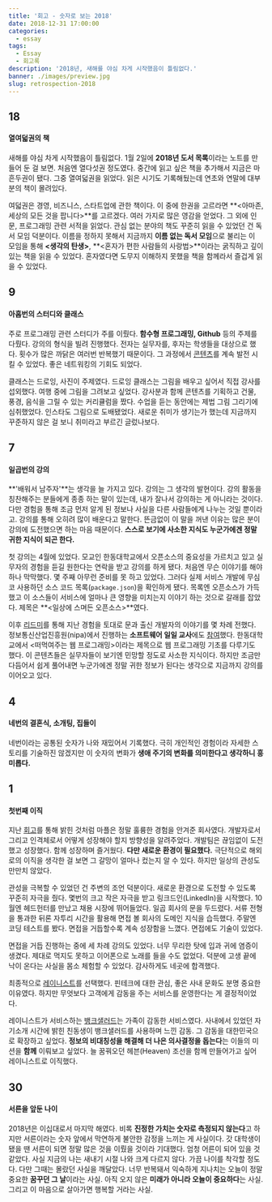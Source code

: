 ```yaml
---
title: '회고 - 숫자로 보는 2018'
date: 2018-12-31 17:00:00
categories:
  - essay
tags:
  - Essay
  - 회고록
description: '2018년, 새해를 야심 차게 시작했음이 틀림없다.'
banner: ./images/preview.jpg
slug: retrospection-2018
---
```


## 18

#### 열여덟권의 책

새해를 야심 차게 시작했음이 틀림없다. 1월 2일에 **2018년 도서 목록**이라는 노트를 만들어 둔 걸 보면. 처음엔 열다섯권 정도였다. 중간에 읽고 싶은 책을 추가해서 지금은 마흔두권이 됐다. 그중 열여덟권을 읽었다. 읽은 시기도 기록해뒀는데 연초와 연말에 대부분의 책이 몰려있다.

여덟권은 경영, 비즈니스, 스타트업에 관한 책이다. 이 중에 한권을 고르라면 **<아마존, 세상의 모든 것을 팝니다>**를 고르겠다. 여러 가지로 많은 영감을 얻었다. 그 외에 인문, 프로그래밍 관련 서적을 읽었다. 관심 없는 분야의 책도 꾸준히 읽을 수 있었던 건 독서 모임 덕분이다. 이름을 정하지 못해서 지금까지 **이름 없는 독서 모임**으로 불리는 이 모임을 통해 **<생각의 탄생>**, **<혼자가 편한 사람들의 사랑법>**이라는 굵직하고 깊이 있는 책을 읽을 수 있었다. 혼자였다면 도무지 이해하지 못했을 책을 함께라서 즐겁게 읽을 수 있었다.

## 9

#### 아홉번의 스터디와 클래스

주로 프로그래밍 관련 스터디가 주를 이뤘다. **함수형 프로그래밍, Github** 등의 주제를 다뤘다. 강의의 형식을 빌려 진행했다. 전자는 실무자를, 후자는 학생들을 대상으로 했다. 횟수가 많은 까닭은 여러번 반복했기 때문이다. 그 과정에서 [콘텐츠](https://github.com/hajoeun/functional-js-study2)를 계속 발전 시킬 수 있었다. 좋은 네트워킹의 기회도 되었다.

클래스는 드로잉, 사진이 주제였다. 드로잉 클래스는 그림을 배우고 싶어서 직접 강사를 섭외했다. 여행 중에 그림을 그려보고 싶었다. 강사분과 함께 콘텐츠를 기획하고 건물, 풍경, 음식을 그릴 수 있는 커리큘럼을 짰다. 수업을 듣는 동안에는 제법 그림 그리기에 심취했었다. 인스타도 그림으로 도배됐었다. 새로운 취미가 생기는가 했는데 지금까지 꾸준하지 않은 걸 보니 취미라고 부르긴 글렀나보다.

## 7

#### 일곱번의 강의

**'배워서 남주자'**는 생각을 늘 가지고 있다. 강의는 그 생각의 발현이다. 강의 활동을 칭찬해주는 분들에게 종종 하는 말이 있는데, 내가 잘나서 강의하는 게 아니라는 것이다. 다만 경험을 통해 조금 먼저 알게 된 정보나 사실을 다른 사람들에게 나누는 것일 뿐이라고. 강의를 통해 오히려 많이 배운다고 말한다. 뜬금없이 이 말을 꺼낸 이유는 많은 분이 강의에 도전했으면 하는 마음 때문이다. **스스로 보기에 사소한 지식도 누군가에겐 정말 귀한 지식이 되곤 한다.**

첫 강의는 4월에 있었다. 모교인 한동대학교에서 오픈소스의 중요성을 가르치고 있고 실무자의 경험을 듣길 원한다는 연락을 받고 강의를 하게 됐다. 처음엔 무슨 이야기를 해야 하나 막막했다. 몇 주째 아무런 준비를 못 하고 있었다. 그러다 실제 서비스 개발에 무심코 사용하던 소스 코드 목록(`package.json`)을 확인하게 됐다. 목록엔 오픈소스가 가득했고 이 소스들이 서비스에 얼마나 큰 영향을 미치는지 이야기 하는 것으로 갈래를 잡았다. 제목은 **<일상에 스며든 오픈소스>**였다.

이후 [리드미](http://campus.leadme.today/)를 통해 지난 경험을 토대로 문과 출신 개발자의 이야기를 몇 차례 전했다. 정보통신산업진흥원(nipa)에서 진행하는 **소프트웨어 일일 교사**에도 [참여](https://youtu.be/SLU-IZJxxgw)했다. 한동대학교에서 <떠먹여주는 웹 프로그래밍>이라는 제목으로 웹 프로그래밍 기초를 다루기도 했다. 이 콘텐츠들은 실무자들이 보기엔 민망할 정도로 사소한 지식이다. 하지만 조금만 다듬어서 쉽게 풀어내면 누군가에겐 정말 귀한 정보가 된다는 생각으로 지금까지 강의를 이어오고 있다.

## 4

#### 네번의 결혼식, 소개팅, 집들이

네번이라는 공통된 숫자가 나와 재밌어서 기록했다. 극히 개인적인 경험이라 자세한 스토리를 기술하진 않겠지만 이 숫자의 변화가 **생애 주기의 변화를 의미한다고 생각하니 흥미롭다.**

## 1

#### 첫번째 이직

지난 [회고](/view-of-value/1-year-anniversary/)를 통해 밝힌 것처럼 마플은 정말 훌륭한 경험을 안겨준 회사였다. 개발자로서 그리고 인격체로서 어떻게 성장해야 할지 방향성을 알려주었다. 개발팀은 끊임없이 도전했고 성장했다. 함께 성장하며 즐거웠다. **다만 새로운 환경이 필요했다.** 극단적으로 해외로의 이직을 생각한 걸 보면 그 갈망이 얼마나 컸는지 알 수 있다. 하지만 일상의 관성도 만만치 않았다.

관성을 극복할 수 있었던 건 주변의 조언 덕분이다. 새로운 환경으로 도전할 수 있도록 꾸준히 자극을 줬다. 몇번의 크고 작은 자극을 받고 링크드인(LinkedIn)을 시작했다. 10월엔 헤드헌터를 만났고 채용 시장에 뛰어들었다. 일곱 회사의 문을 두드렸다. 서류 전형을 통과한 뒤론 자투리 시간을 활용해 면접 볼 회사의 도메인 지식을 습득했다. 주말엔 코딩 테스트를 봤다. 면접을 거듭할수록 계속 성장함을 느꼈다. 면접에도 기술이 있었다.

면접을 거듭 진행하는 중에 세 차례 강의도 있었다. 너무 무리한 탓에 입과 귀에 염증이 생겼다. 제대로 먹지도 못하고 이어폰으로 노래를 들을 수도 없었다. 덕분에 고생 끝에 낙이 온다는 사실을 몸소 체험할 수 있었다. 감사하게도 네곳에 합격했다.

최종적으로 [레이니스트](https://rainist.com/)를 선택했다. 핀테크에 대한 관심, 좋은 사내 문화도 분명 중요한 이유였다. 하지만 무엇보다 고객에게 감동을 주는 서비스를 운영한다는 게 결정적이었다.

레이니스트가 서비스하는 [뱅크샐러드](https://banksalad.com/)는 가족이 감동한 서비스였다. 사내에서 있었던 자기소개 시간에 밝힌 친동생이 뱅크샐러드를 사용하며 느낀 감동. 그 감동을 대한민국으로 확장하고 싶었다. **정보의 비대칭성을 해결해 더 나은 의사결정을 돕는다**는 이들의 미션을 **함께** 이뤄보고 싶었다. 늘 꿈꿔오던 헤븐(Heaven) 조선을 함께 만들어가고 싶어 레이니스트로 이직했다.

## 30

#### 서른을 앞둔 나이

2018년은 이십대로서 마지막 해였다. 비록 **진정한 가치는 숫자로 측정되지 않는다**고 하지만 서른이라는 숫자 앞에서 막연하게 불안한 감정을 느끼는 게 사실이다. 갓 대학생이 됐을 땐 서른이 되면 정말 많은 것을 이뤘을 것이라 기대했다. 엄청 어른이 되어 있을 것 같았다. 사실 지금의 나는 새내기 시절 나와 크게 다르지 않다. 가끔 나이를 착각할 정도다. 다만 그때는 몰랐던 사실을 깨달았다. 너무 반복돼서 익숙하게 지나치는 오늘이 정말 중요한 **꿈꾸던 그 날**이라는 사실. 아직 오지 않은 **미래가 아니라 오늘이 중요하다**는 사실. 그리고 이 마음으로 살아가면 행복할 거라는 사실.
